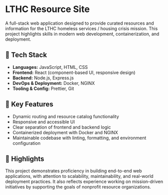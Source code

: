 # LTHC Resource Site

A full-stack web application designed to provide curated resources and information for the LTHC homeless services / housing crisis mission. This project highlights skills in modern web development, containerization, and deployment.

## 🚀 Tech Stack

- **Languages:** JavaScript, HTML, CSS  
- **Frontend:** React (component-based UI, responsive design)  
- **Backend:** Node.js, Express.js  
- **DevOps & Deployment:** Docker, NGINX  
- **Tooling & Config:** Prettier, Git 

## 🌟 Key Features

- Dynamic routing and resource catalog functionality  
- Responsive and accessible UI  
- Clear separation of frontend and backend logic  
- Containerized deployment with Docker and NGINX  
- Maintainable codebase with linting, formatting, and environment configuration  

## 📌 Highlights

This project demonstrates proficiency in building end-to-end web applications, with attention to scalability, maintainability, and real-world deployment practices. It also reflects experience working on mission-driven initiatives by supporting the goals of nonprofit resource organizations.
